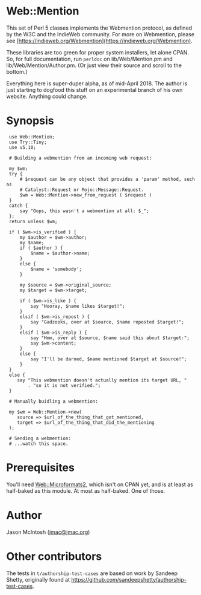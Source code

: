 # Web::Mention

This set of Perl 5 classes implements the Webmention protocol, as defined by the W3C and the IndieWeb community. For more on Webmention, please see [https://indieweb.org/Webmention](https://indieweb.org/Webmention).

These libraries are too green for proper system installers, let alone CPAN. So, for full documentation, run `perldoc` on lib/Web/Mention.pm and lib/Web/Mention/Author.pm. (Or just view their source and scroll to the bottom.)

Everything here is super-duper alpha, as of mid-April 2018. The author is just starting to dogfood this stuff on an experimental branch of his own website. Anything could change.

# Synopsis

```
 use Web::Mention;
 use Try::Tiny;
 use v5.10;

 # Building a webmention from an incoming web request:

 my $wm;
 try {
     # $request can be any object that provides a 'param' method, such as
     # Catalyst::Request or Mojo::Message::Request.
     $wm = Web::Mention->new_from_request ( $request )
 }
 catch {
     say "Oops, this wasn't a webmention at all: $_";
 };
 return unless $wm;

 if ( $wm->is_verified ) {
     my $author = $wm->author;
     my $name;
     if ( $author ) {
         $name = $author->name;
     }
     else {
         $name = 'somebody';
     }

     my $source = $wm->original_source;
     my $target = $wm->target;

     if ( $wm->is_like ) {
         say "Hooray, $name likes $target!";
     }
     elsif ( $wm->is_repost ) {
         say "Gadzooks, over at $source, $name reposted $target!";
     }
     elsif ( $wm->is_reply ) {
         say "Hmm, over at $source, $name said this about $target:";
         say $wm->content;
     }
     else {
         say "I'll be darned, $name mentioned $target at $source!";
     }
 }
 else {
    say "This webmention doesn't actually mention its target URL, "
        . "so it is not verified.";
 }

 # Manually buidling a webmention:

 my $wm = Web::Mention->new(
    source => $url_of_the_thing_that_got_mentioned,
    target => $url_of_the_thing_that_did_the_mentioning
 );

 # Sending a webmention:
 # ...watch this space.

```

# Prerequisites

You'll need <a href="https://github.com/jmacdotorg/microformats2-perl">Web::Microformats2</a>, which isn't on CPAN yet, and is at least as half-baked as this module. At most as half-baked. One of those.

# Author

Jason McIntosh (jmac@jmac.org)

# Other contributors

The tests in `t/authorship-test-cases` are based on work by Sandeep Shetty, originally found at https://github.com/sandeepshetty/authorship-test-cases.